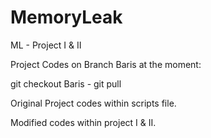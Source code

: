 # MemoryLeak
ML - Project I &amp; II

Project Codes on Branch Baris at the moment:

git checkout Baris - git pull

Original Project codes within scripts file.

Modified codes within project I & II.
